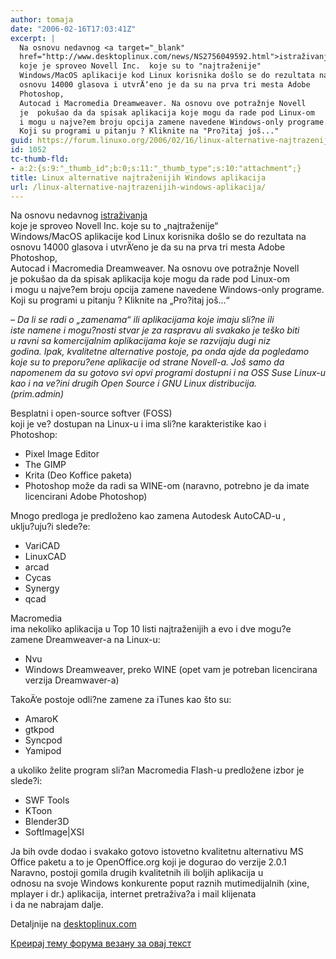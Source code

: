 ```yaml
---
author: tomaja
date: "2006-02-16T17:03:41Z"
excerpt: |
  Na osnovu nedavnog <a target="_blank"
  href="http://www.desktoplinux.com/news/NS2756049592.html">istraživanja</a>
  koje je sproveo Novell Inc.  koje su to "najtraženije"
  Windows/MacOS aplikacije kod Linux korisnika došlo se do rezultata na
  osnovu 14000 glasova i utvrÄ‘eno je da su na prva tri mesta Adobe
  Photoshop,
  Autocad i Macromedia Dreamweaver. Na osnovu ove potražnje Novell
  je  pokušao da da spisak aplikacija koje mogu da rade pod Linux-om
  i mogu u najve?em broju opcija zamene navedene Windows-only programe.
  Koji su programi u pitanju ? Kliknite na "Pro?itaj još..."
guid: https://forum.linuxo.org/2006/02/16/linux-alternative-najtrazenijih-windows-aplikacija/
id: 1052
tc-thumb-fld:
- a:2:{s:9:"_thumb_id";b:0;s:11:"_thumb_type";s:10:"attachment";}
title: Linux alternative najtraženijih Windows aplikacija
url: /linux-alternative-najtrazenijih-windows-aplikacija/
---
```

Na osnovu nedavnog <a target="_blank"
href="http://www.desktoplinux.com/news/NS2756049592.html">istraživanja</a>  
koje je sproveo Novell Inc. koje su to &#8222;najtraženije&#8220;  
Windows/MacOS aplikacije kod Linux korisnika došlo se do rezultata na  
osnovu 14000 glasova i utvrÄ‘eno je da su na prva tri mesta Adobe  
Photoshop,  
Autocad i Macromedia Dreamweaver. Na osnovu ove potražnje Novell  
je pokušao da da spisak aplikacija koje mogu da rade pod Linux-om  
i mogu u najve?em broju opcija zamene navedene Windows-only programe.  
Koji su programi u pitanju ? Kliknite na &#8222;Pro?itaj još&#8230;&#8220;<!--break-->

_&#8211; Da li se radi o &#8222;zamenama&#8220; ili aplikacijama koje imaju sli?ne ili  
iste namene i mogu?nosti stvar je za raspravu ali svakako je teško biti  
u ravni sa komercijalnim aplikacijama koje se razvijaju dugi niz  
godina. Ipak, kvalitetne alternative postoje, pa onda ajde da pogledamo  
koje su to preporu?ene aplikacije od strane Novell-a. Još samo da  
napomenem da su gotovo svi opvi programi dostupni i na OSS Suse Linux-u  
kao i na ve?ini drugih Open Source i GNU Linux distribucija.  
(prim.admin)_

Besplatni i open-source softver (FOSS)  
koji je ve? dostupan na Linux-u i ima sli?ne karakteristike kao i  
Photoshop:

  * Pixel Image Editor 
  * The GIMP 
  * Krita (Deo Koffice paketa) 
  * Photoshop može da radi sa WINE-om (naravno, potrebno je da imate  
    licencirani Adobe Photoshop) 

Mnogo predloga je predloženo kao zamena Autodesk AutoCAD-u ,  
uklju?uju?i slede?e:

  * VariCAD 
  * LinuxCAD 
  * arcad 
  * Cycas 
  * Synergy
  * qcad 

Macromedia  
ima nekoliko aplikacija u Top 10 listi najtraženijih a evo i dve mogu?e  
zamene Dreamweaver-a na Linux-u:

  * Nvu 
  * Windows Dreamweaver, preko WINE (opet vam je potreban licencirana  
    verzija Dreamwaver-a) 

TakoÄ‘e postoje odli?ne zamene za iTunes kao što su:

  * AmaroK 
  * gtkpod 
  * Syncpod 
  * Yamipod

a ukoliko želite program sli?an Macromedia Flash-u predložene izbor je  
slede?i:

  * SWF Tools 
  * KToon 
  * Blender3D 
  * SoftImage|XSI

Ja bih ovde dodao i svakako gotovo istovetno kvalitetnu alternativu MS  
Office paketu a to je OpenOffice.org koji je dogurao do verzije 2.0.1  
Naravno, postoji gomila drugih kvalitetnih ili boljih aplikacija u  
odnosu na svoje Windows konkurente poput raznih mutimedijalnih (xine,  
mplayer i dr.) aplikacija, internet pretraživa?a i mail klijenata  
i da ne nabrajam dalje. 

Detaljnije na [desktoplinux.com](http://www.desktoplinux.com/news/NS2844646285.html)

[Креирај тему форума везану за овај текст](https://linuxo.org/nova-tema-na-forumu/?se_pid=1052)